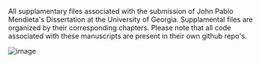 All supplamentary files associated with the submission of John Pablo Mendieta's Dissertation at the University of Georgia. Supplamental files are organized by their corresponding chapters. 
Please note that all code associated with these manuscripts are present in their own github repo's.


![image](https://github.com/Jome0169/Mendieta_Dissertation_github/assets/8882330/6d96ea27-ff90-42ae-b5b1-2d424341f97f)
